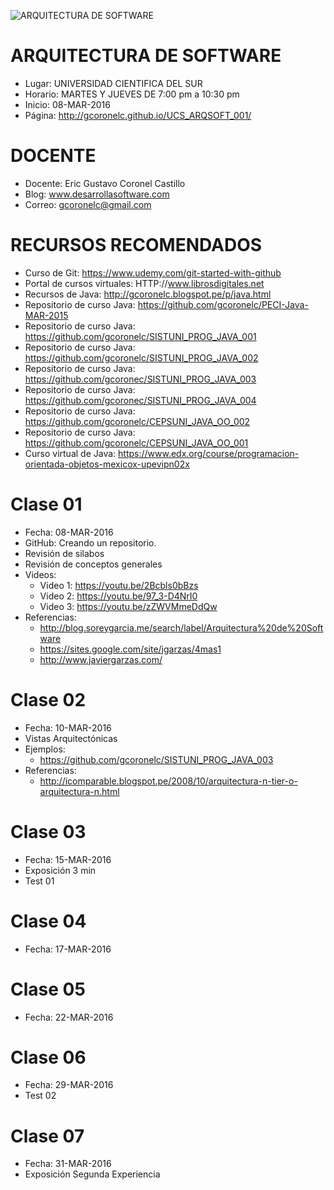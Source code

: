 ![ARQUITECTURA DE SOFTWARE](https://raw.githubusercontent.com/gcoronelc/UCS_ARQSOFT_001/master/arqsoft.jpg)

# ARQUITECTURA DE SOFTWARE

- Lugar: UNIVERSIDAD CIENTIFICA DEL SUR
- Horario: MARTES Y JUEVES DE 7:00 pm a 10:30 pm
- Inicio: 08-MAR-2016
- Página: http://gcoronelc.github.io/UCS_ARQSOFT_001/


# DOCENTE

- Docente: Eric Gustavo Coronel Castillo
- Blog: www.desarrollasoftware.com
- Correo: gcoronelc@gmail.com

# RECURSOS RECOMENDADOS

- Curso de Git: https://www.udemy.com/git-started-with-github
- Portal de cursos virtuales: HTTP://www.librosdigitales.net
- Recursos de Java: http://gcoronelc.blogspot.pe/p/java.html
- Repositorio de curso Java: https://github.com/gcoronelc/PECI-Java-MAR-2015
- Repositorio de curso Java: https://github.com/gcoronelc/SISTUNI_PROG_JAVA_001
- Repositorio de curso Java: https://github.com/gcoronelc/SISTUNI_PROG_JAVA_002
- Repositorio de curso Java: https://github.com/gcoronec/SISTUNI_PROG_JAVA_003
- Repositorio de curso Java: https://github.com/gcoronec/SISTUNI_PROG_JAVA_004
- Repositorio de curso Java: https://github.com/gcoronelc/CEPSUNI_JAVA_OO_002
- Repositorio de curso Java: https://github.com/gcoronelc/CEPSUNI_JAVA_OO_001
- Curso virtual de Java: https://www.edx.org/course/programacion-orientada-objetos-mexicox-upevipn02x


# Clase 01

- Fecha: 08-MAR-2016
- GitHub: Creando un repositorio.
- Revisión de silabos
- Revisión de conceptos generales
- Videos:
  - Video 1: https://youtu.be/2Bcbls0bBzs
  - Video 2: https://youtu.be/97_3-D4NrI0
  - Video 3: https://youtu.be/zZWVMmeDdQw
- Referencias:
  - http://blog.soreygarcia.me/search/label/Arquitectura%20de%20Software
  - https://sites.google.com/site/jgarzas/4mas1
  - http://www.javiergarzas.com/

# Clase 02

- Fecha: 10-MAR-2016
- Vistas Arquitectónicas
- Ejemplos: 
  - https://github.com/gcoronelc/SISTUNI_PROG_JAVA_003
- Referencias:
  - http://icomparable.blogspot.pe/2008/10/arquitectura-n-tier-o-arquitectura-n.html
  
  
# Clase 03

- Fecha: 15-MAR-2016
- Exposición 3 min
- Test 01


# Clase 04

- Fecha: 17-MAR-2016


# Clase 05

- Fecha: 22-MAR-2016



# Clase 06

- Fecha: 29-MAR-2016
- Test 02


# Clase 07

- Fecha: 31-MAR-2016
- Exposición Segunda Experiencia




